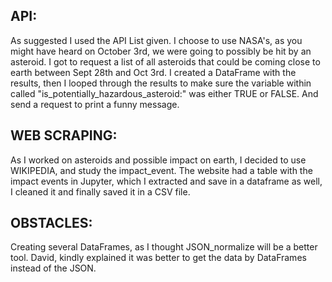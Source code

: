 

## API:

As suggested I used the API List given. I choose to use NASA's, as you might have heard on October 3rd, we were going to possibly be hit by an asteroid. I got to request a list of all asteroids that could be coming close to earth between Sept 28th and Oct 3rd. I created a DataFrame with the results, then I looped through the results to make sure the variable within called "is_potentially_hazardous_asteroid:" was either TRUE or FALSE. And send a request to print a funny message.


## WEB SCRAPING:

As I worked on asteroids and possible impact on earth, I decided to use WIKIPEDIA, and study the impact_event. The website had a table with the impact events in Jupyter, which I extracted and save in a dataframe as well, I cleaned it and finally saved it in a CSV file. 

## OBSTACLES:

Creating several DataFrames, as I thought JSON_normalize will be a better tool. David, kindly explained it was better to get the data by DataFrames instead of the JSON. 

